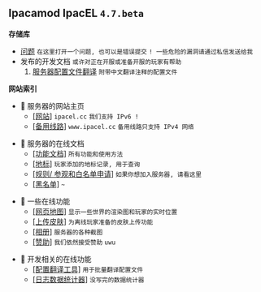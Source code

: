## Ipacamod IpacEL `4.7.beta`


**存储库**

- [问题](https://github.com/IpacEL/Ipacamod/issues) `在这里打开一个问题, 也可以是错误提交` `! 一些危险的漏洞请通过私信发送给我`
- 发布的开发文档 `或许对正在开服或准备开服的玩家有帮助`
	1. [服务器配置文件翻译](https://github.com/IpacEL/Ipacamod/edit/main/dev/translate) `附带中文翻译注释的配置文件`



**网站索引**

- 🍊 服务器的网站主页
  - [[网站]](https://ipacel.cc/) `ipacel.cc` `我们支持 IPv6 !`
  - [[备用线路]](https://ipacel.cc/) `www.ipacel.cc` `备用线路只支持 IPv4 网络`
<p></p>

- 🍥 服务器的在线文档
  - [[功能文档]](https://ipacel.cc/Range/?p=%E5%8A%9F%E8%83%BD%E6%96%87%E6%A1%A3) `所有功能和使用方法`
  - [[地标]](https://ipacel.cc/Range/?p=%E5%9C%B0%E6%A0%87) `玩家添加的地标记录, 用于查询`
  - [[规则/ 参观和白名单申请]](https://ipacel.cc/Range/?p=%E5%9F%BA%E7%A1%80%E8%A7%84%E5%88%99) `如果你想加入服务器, 请看这里`
  - [[黑名单]](https://ipacel.cc/Range/?p=%E9%BB%91%E5%90%8D%E5%8D%95) `~`
<p></p>

- 🥡 一些在线功能
  - [[网页地图]](https://ipacel.cc/map/) `显示一些世界的渲染图和玩家的实时位置`
  - [[上传皮肤]](https://ipacel.cc/Array/skin/) `为离线玩家准备的皮肤上传功能`
  - [[相册]](https://ipacamod.cc/s/o7cd?path=%2F) `服务器的各种截图`
  - [[赞助]](https://ipacel.cc/Array/econSupp/) `我们依然接受赞助` `uwu`
<p></p>

- 🍩 开发相关的在线功能
  - [[配置翻译工具]](https://ipacel.cc/Array/translator/) `用于批量翻译配置文件`
  - [[日志数据统计器]](https://ipacel.cc/Array/logStatis/) `没写完的数据统计器`
